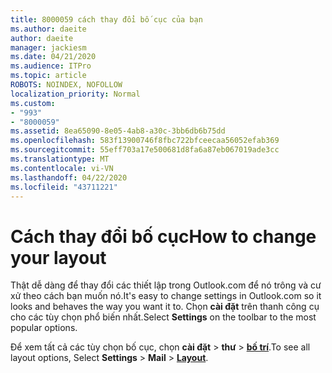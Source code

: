 ```yaml
---
title: 8000059 cách thay đổi bố cục của bạn
ms.author: daeite
author: daeite
manager: jackiesm
ms.date: 04/21/2020
ms.audience: ITPro
ms.topic: article
ROBOTS: NOINDEX, NOFOLLOW
localization_priority: Normal
ms.custom:
- "993"
- "8000059"
ms.assetid: 8ea65090-8e05-4ab8-a30c-3bb6db6b75dd
ms.openlocfilehash: 583f13900746f8fbc722bfceecaa56052efab369
ms.sourcegitcommit: 55eff703a17e500681d8fa6a87eb067019ade3cc
ms.translationtype: MT
ms.contentlocale: vi-VN
ms.lasthandoff: 04/22/2020
ms.locfileid: "43711221"
---
```

# <a name="how-to-change-your-layout"></a><span data-ttu-id="85c5d-102">Cách thay đổi bố cục</span><span class="sxs-lookup"><span data-stu-id="85c5d-102">How to change your layout</span></span>

<span data-ttu-id="85c5d-103">Thật dễ dàng để thay đổi các thiết lập trong Outlook.com để nó trông và cư xử theo cách bạn muốn nó.</span><span class="sxs-lookup"><span data-stu-id="85c5d-103">It's easy to change settings in Outlook.com so it looks and behaves the way you want it to.</span></span> <span data-ttu-id="85c5d-104">Chọn **cài đặt** trên thanh công cụ cho các tùy chọn phổ biến nhất.</span><span class="sxs-lookup"><span data-stu-id="85c5d-104">Select **Settings** on the toolbar to the most popular options.</span></span>

<span data-ttu-id="85c5d-105">Để xem tất cả các tùy chọn bố cục, chọn **cài đặt** > **thư** > [**bố trí**](https://outlook.live.com/mail/options/mail/layout).</span><span class="sxs-lookup"><span data-stu-id="85c5d-105">To see all layout options, Select **Settings** > **Mail** > [**Layout**](https://outlook.live.com/mail/options/mail/layout).</span></span>
  